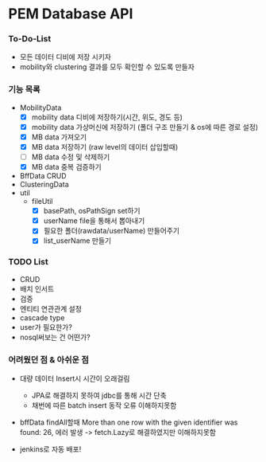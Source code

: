 # PEM Database API

### To-Do-List
- 모든 데이터 디비에 저장 시키자
- mobility와 clustering 결과를 모두 확인할 수 있도록 만들자

### 기능 목록
* MobilityData
  - [x] mobility data 디비에 저장하기(시간, 위도, 경도 등)
  - [x] mobility data 가상머신에 저장하기 (폴더 구조 만들기 & os에 따른 경로 설정)
  - [x] MB data 가져오기
  - [x] MB data 저장하기 (raw level의 데이터 삽입할때)
  - [ ] MB data 수정 및 삭제하기
  - [x] MB data 중복 검증하기
* BffData CRUD
* ClusteringData
* util
  - fileUtil
    - [x] basePath, osPathSign set하기
    - [x] userName file을 통해서 뽑아내기
    - [x] 필요한 폴더(rawdata/userName) 만들어주기
    - [x] list_userName 만들기
  
### TODO List
* CRUD
* 배치 인서트
* 검증
* 엔티티 연관관계 설정
* cascade type
* user가 필요한가?
* nosql써보는 건 어떤가?

### 어려웠던 점 & 아쉬운 점
* 대량 데이터 Insert시 시간이 오래걸림
  * JPA로 해결하지 못하여 jdbc를 통해 시간 단축
  * 채번에 따른 batch insert 동작 오류 이해하지못함
  
* bffData findAll할때 More than one row with the given identifier was found: 26,
에러 발생 -> fetch.Lazy로 해결하였지만 이해하지못함
  
* jenkins로 자동 배포!